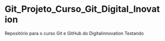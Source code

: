# Git_Projeto_Curso_Git_Digital_Inovation
Repositório para o curso Git e GitHub do Digitalinnovation
Testando
